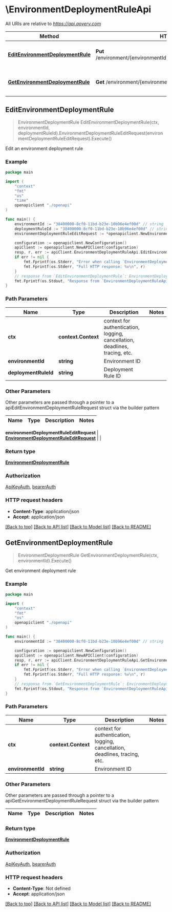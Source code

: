 # \EnvironmentDeploymentRuleApi

All URIs are relative to *https://api.qovery.com*

Method | HTTP request | Description
------------- | ------------- | -------------
[**EditEnvironmentDeploymentRule**](EnvironmentDeploymentRuleApi.md#EditEnvironmentDeploymentRule) | **Put** /environment/{environmentId}/deploymentRule/{deploymentRuleId} | Edit an environment deployment rule
[**GetEnvironmentDeploymentRule**](EnvironmentDeploymentRuleApi.md#GetEnvironmentDeploymentRule) | **Get** /environment/{environmentId}/deploymentRule | Get environment deployment rule



## EditEnvironmentDeploymentRule

> EnvironmentDeploymentRule EditEnvironmentDeploymentRule(ctx, environmentId, deploymentRuleId).EnvironmentDeploymentRuleEditRequest(environmentDeploymentRuleEditRequest).Execute()

Edit an environment deployment rule

### Example

```go
package main

import (
    "context"
    "fmt"
    "os"
    "time"
    openapiclient "./openapi"
)

func main() {
    environmentId := "38400000-8cf0-11bd-b23e-10b96e4ef00d" // string | Environment ID
    deploymentRuleId := "38400000-8cf0-11bd-b23e-10b96e4ef00d" // string | Deployment Rule ID
    environmentDeploymentRuleEditRequest := *openapiclient.NewEnvironmentDeploymentRuleEditRequest("UTC", time.Now(), time.Now(), []openapiclient.WeekdayEnum{openapiclient.WeekdayEnum("MONDAY")}) // EnvironmentDeploymentRuleEditRequest |  (optional)

    configuration := openapiclient.NewConfiguration()
    apiClient := openapiclient.NewAPIClient(configuration)
    resp, r, err := apiClient.EnvironmentDeploymentRuleApi.EditEnvironmentDeploymentRule(context.Background(), environmentId, deploymentRuleId).EnvironmentDeploymentRuleEditRequest(environmentDeploymentRuleEditRequest).Execute()
    if err != nil {
        fmt.Fprintf(os.Stderr, "Error when calling `EnvironmentDeploymentRuleApi.EditEnvironmentDeploymentRule``: %v\n", err)
        fmt.Fprintf(os.Stderr, "Full HTTP response: %v\n", r)
    }
    // response from `EditEnvironmentDeploymentRule`: EnvironmentDeploymentRule
    fmt.Fprintf(os.Stdout, "Response from `EnvironmentDeploymentRuleApi.EditEnvironmentDeploymentRule`: %v\n", resp)
}
```

### Path Parameters


Name | Type | Description  | Notes
------------- | ------------- | ------------- | -------------
**ctx** | **context.Context** | context for authentication, logging, cancellation, deadlines, tracing, etc.
**environmentId** | **string** | Environment ID | 
**deploymentRuleId** | **string** | Deployment Rule ID | 

### Other Parameters

Other parameters are passed through a pointer to a apiEditEnvironmentDeploymentRuleRequest struct via the builder pattern


Name | Type | Description  | Notes
------------- | ------------- | ------------- | -------------


 **environmentDeploymentRuleEditRequest** | [**EnvironmentDeploymentRuleEditRequest**](EnvironmentDeploymentRuleEditRequest.md) |  | 

### Return type

[**EnvironmentDeploymentRule**](EnvironmentDeploymentRule.md)

### Authorization

[ApiKeyAuth](../README.md#ApiKeyAuth), [bearerAuth](../README.md#bearerAuth)

### HTTP request headers

- **Content-Type**: application/json
- **Accept**: application/json

[[Back to top]](#) [[Back to API list]](../README.md#documentation-for-api-endpoints)
[[Back to Model list]](../README.md#documentation-for-models)
[[Back to README]](../README.md)


## GetEnvironmentDeploymentRule

> EnvironmentDeploymentRule GetEnvironmentDeploymentRule(ctx, environmentId).Execute()

Get environment deployment rule

### Example

```go
package main

import (
    "context"
    "fmt"
    "os"
    openapiclient "./openapi"
)

func main() {
    environmentId := "38400000-8cf0-11bd-b23e-10b96e4ef00d" // string | Environment ID

    configuration := openapiclient.NewConfiguration()
    apiClient := openapiclient.NewAPIClient(configuration)
    resp, r, err := apiClient.EnvironmentDeploymentRuleApi.GetEnvironmentDeploymentRule(context.Background(), environmentId).Execute()
    if err != nil {
        fmt.Fprintf(os.Stderr, "Error when calling `EnvironmentDeploymentRuleApi.GetEnvironmentDeploymentRule``: %v\n", err)
        fmt.Fprintf(os.Stderr, "Full HTTP response: %v\n", r)
    }
    // response from `GetEnvironmentDeploymentRule`: EnvironmentDeploymentRule
    fmt.Fprintf(os.Stdout, "Response from `EnvironmentDeploymentRuleApi.GetEnvironmentDeploymentRule`: %v\n", resp)
}
```

### Path Parameters


Name | Type | Description  | Notes
------------- | ------------- | ------------- | -------------
**ctx** | **context.Context** | context for authentication, logging, cancellation, deadlines, tracing, etc.
**environmentId** | **string** | Environment ID | 

### Other Parameters

Other parameters are passed through a pointer to a apiGetEnvironmentDeploymentRuleRequest struct via the builder pattern


Name | Type | Description  | Notes
------------- | ------------- | ------------- | -------------


### Return type

[**EnvironmentDeploymentRule**](EnvironmentDeploymentRule.md)

### Authorization

[ApiKeyAuth](../README.md#ApiKeyAuth), [bearerAuth](../README.md#bearerAuth)

### HTTP request headers

- **Content-Type**: Not defined
- **Accept**: application/json

[[Back to top]](#) [[Back to API list]](../README.md#documentation-for-api-endpoints)
[[Back to Model list]](../README.md#documentation-for-models)
[[Back to README]](../README.md)


